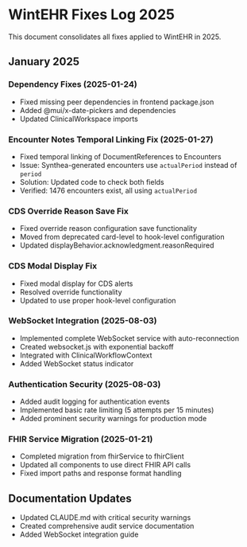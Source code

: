 # WintEHR Fixes Log 2025

This document consolidates all fixes applied to WintEHR in 2025.

## January 2025

### Dependency Fixes (2025-01-24)
- Fixed missing peer dependencies in frontend package.json
- Added @mui/x-date-pickers and dependencies
- Updated ClinicalWorkspace imports

### Encounter Notes Temporal Linking Fix (2025-01-27)
- Fixed temporal linking of DocumentReferences to Encounters
- Issue: Synthea-generated encounters use `actualPeriod` instead of `period`
- Solution: Updated code to check both fields
- Verified: 1476 encounters exist, all using `actualPeriod`

### CDS Override Reason Save Fix
- Fixed override reason configuration save functionality
- Moved from deprecated card-level to hook-level configuration
- Updated displayBehavior.acknowledgment.reasonRequired

### CDS Modal Display Fix
- Fixed modal display for CDS alerts
- Resolved override functionality
- Updated to use proper hook-level configuration

### WebSocket Integration (2025-08-03)
- Implemented complete WebSocket service with auto-reconnection
- Created websocket.js with exponential backoff
- Integrated with ClinicalWorkflowContext
- Added WebSocket status indicator

### Authentication Security (2025-08-03)
- Added audit logging for authentication events
- Implemented basic rate limiting (5 attempts per 15 minutes)
- Added prominent security warnings for production mode

### FHIR Service Migration (2025-01-21)
- Completed migration from fhirService to fhirClient
- Updated all components to use direct FHIR API calls
- Fixed import paths and response format handling

## Documentation Updates
- Updated CLAUDE.md with critical security warnings
- Created comprehensive audit service documentation
- Added WebSocket integration guide